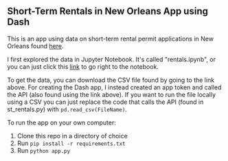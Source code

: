 ## Short-Term Rentals in New Orleans App using Dash

This is an app using data on short-term rental permit applications in New Orleans found [here](https://data.nola.gov/Housing-Land-Use-and-Blight/Short-Term-Rental-Permit-Applications/en36-xvxg).

I first explored the data in Jupyter Notebook. It's called "rentals.ipynb", or you can just click this [link](https://github.com/kdors/short-term-rentals-dash-app/blob/main/rentals.ipynb) to go right to the notebook.

To get the data, you can download the CSV file found by going to the link above. For creating the Dash app, I instead created an app token and called the API (also found using the link above). If you want to run the file locally using a CSV you can just replace the code that calls the API (found in st_rentals.py) with `pd.read_csv(FileName)`.


 To run the app on your own computer:
 1. Clone this repo in a directory of choice
 2. Run  `pip install -r requirements.txt`
 3. Run `python app.py`

